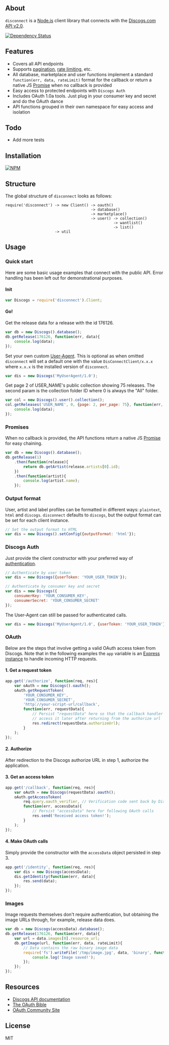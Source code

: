 ## About

`disconnect` is a [Node.js](http://www.nodejs.org) client library that connects with the [Discogs.com API v2.0](http://www.discogs.com/developers/).

[![Dependency Status](https://david-dm.org/bartve/disconnect.png)](https://david-dm.org/bartve/disconnect)

## Features

  * Covers all API endpoints
  * Supports [pagination](http://www.discogs.com/developers/#page:home,header:home-pagination), [rate limiting](http://www.discogs.com/developers/#page:home,header:home-rate-limiting), etc.
  * All database, marketplace and user functions implement a standard `function(err, data, rateLimit)` format for the callback or return a 
    native JS [Promise](https://developer.mozilla.org/en-US/docs/Web/JavaScript/Reference/Global_Objects/Promise) when no callback is provided
  * Easy access to protected endpoints with `Discogs Auth`
  * Includes OAuth 1.0a tools. Just plug in your consumer key and secret and do the OAuth dance
  * API functions grouped in their own namespace for easy access and isolation
  
## Todo

  * Add more tests

## Installation

[![NPM](https://nodei.co/npm/disconnect.png?downloads=true)](https://nodei.co/npm/disconnect/)

## Structure
The global structure of `disconnect` looks as follows:
```
require('disconnect') -> new Client() -> oauth()
                                      -> database()
                                      -> marketplace()
                                      -> user() -> collection()
                                                -> wantlist()
                                                -> list()
                      -> util
```

## Usage

### Quick start
Here are some basic usage examples that connect with the public API. Error handling has been left out for demonstrational purposes.

#### Init

```javascript
var Discogs = require('disconnect').Client;
```
#### Go!

Get the release data for a release with the id 176126.
```javascript
var db = new Discogs().database();
db.getRelease(176126, function(err, data){
	console.log(data);
});
```

Set your own custom [User-Agent](http://www.discogs.com/developers/#page:home,header:home-general-information). This is optional as when omitted `disconnect` will set a default one with the value `DisConnectClient/x.x.x` where `x.x.x` is the installed version of `disconnect`.
```javascript
var dis = new Discogs('MyUserAgent/1.0');
```

Get page 2 of USER_NAME's public collection showing 75 releases.
The second param is the collection folder ID where 0 is always the "All" folder.
```javascript
var col = new Discogs().user().collection();
col.getReleases('USER_NAME', 0, {page: 2, per_page: 75}, function(err, data){
	console.log(data);
});
```

### Promises
When no callback is provided, the API functions return a native JS [Promise](https://developer.mozilla.org/en-US/docs/Web/JavaScript/Reference/Global_Objects/Promise) for easy chaining.

```javascript
var db = new Discogs().database();
db.getRelease(1)
	.then(function(release){ 
		return db.getArtist(release.artists[0].id);
	})
	.then(function(artist){
		console.log(artist.name);
	});
```

### Output format
User, artist and label profiles can be formatted in different ways: `plaintext`, `html` and `discogs`. `disconnect` defaults to `discogs`, but the output format can be set for each client instance.
```javascript
// Set the output format to HTML
var dis = new Discogs().setConfig({outputFormat: 'html'});
```

### Discogs Auth
Just provide the client constructor with your preferred way of [authentication](http://www.discogs.com/developers/#page:authentication).
```javascript
// Authenticate by user token
var dis = new Discogs({userToken: 'YOUR_USER_TOKEN'});

// Authenticate by consumer key and secret
var dis = new Discogs({
	consumerKey: 'YOUR_CONSUMER_KEY', 
	consumerSecret: 'YOUR_CONSUMER_SECRET'
});
```

The User-Agent can still be passed for authenticated calls.
```javascript
var dis = new Discogs('MyUserAgent/1.0', {userToken: 'YOUR_USER_TOKEN'});
```

### OAuth
Below are the steps that involve getting a valid OAuth access token from Discogs. Note that in the following examples the `app` variable is an [Express instance](http://expressjs.com/starter/hello-world.html) to handle incoming HTTP requests.

#### 1. Get a request token
```javascript
app.get('/authorize', function(req, res){
	var oAuth = new Discogs().oauth();
	oAuth.getRequestToken(
		'YOUR_CONSUMER_KEY', 
		'YOUR_CONSUMER_SECRET', 
		'http://your-script-url/callback', 
		function(err, requestData){
			// Persist "requestData" here so that the callback handler can 
			// access it later after returning from the authorize url
			res.redirect(requestData.authorizeUrl);
		}
	);
});
```

#### 2. Authorize
After redirection to the Discogs authorize URL in step 1, authorize the application.

#### 3. Get an access token
```javascript
app.get('/callback', function(req, res){
	var oAuth = new Discogs(requestData).oauth();
	oAuth.getAccessToken(
		req.query.oauth_verifier, // Verification code sent back by Discogs
		function(err, accessData){
			// Persist "accessData" here for following OAuth calls 
			res.send('Received access token!');
		}
	);
});
```

#### 4. Make OAuth calls
Simply provide the constructor with the `accessData` object persisted in step 3.
```javascript
app.get('/identity', function(req, res){
	var dis = new Discogs(accessData);
	dis.getIdentity(function(err, data){
		res.send(data);
	});
});
```

### Images
Image requests themselves don't require authentication, but obtaining the image URLs through, for example, release data does.
```javascript
var db = new Discogs(accessData).database();
db.getRelease(176126, function(err, data){
	var url = data.images[0].resource_url;
	db.getImage(url, function(err, data, rateLimit){
		// Data contains the raw binary image data
		require('fs').writeFile('/tmp/image.jpg', data, 'binary', function(err){
			console.log('Image saved!');
		});
	});
});
```

## Resources

  * [Discogs API documentation](http://www.discogs.com/developers/)
  * [The OAuth Bible](https://gist.github.com/avatsav/6256246)
  * [OAuth Community Site](https://oauth.net/)


## License

MIT